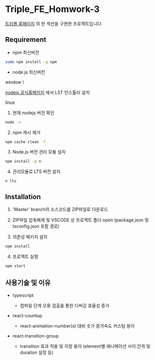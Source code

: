 # Triple_FE_Homwork-3

[트리플 홈페이지](https://triple.guide/intro/) 의 한 섹션을 구현한 프로젝트입니다.

## Requirement

- npm 최신버전

```bash
sudo npm install -g npm
```

- node.js 최신버전

window \

[nodejs 공식홈페이지](nodejs.org) 에서 LST 인스톨러 설치

linux

1. 현재 nodejs 버전 확인

```bash
node -v
```

2. npm 캐시 제거

```bash
npm cache clean -f
```

3. Node.js 버전 관리 모듈 설치

```bash
npm install -g n
```

4. 관리모듈로 LTS 버전 설치

```bash
n lts
```

## Installation

1. 'Master' branch의 소스코드를 ZIP파일로 다운로드

2. ZIP파일 압축해제 및 VSCODE 상 프로젝트 폴더 open (package.json 및 tsconfig.json 포함 경로)

3. 의존성 패키지 설치

```bash
npm install
```

4. 프로젝트 실행

```bash
npm start
```

## 사용기술 및 이유

- typescript

  - 컴파일 단계 오류 검출을 통한 디버깅 효율성 증가

- react-countup

  - react-animation-number(s) 대비 숫가 증가속도 커스텀 용이

- react-transition-group

  - transition 효과 적용 및 지정 용이 (element별 애니메이션 사이 간격 및 duration 설정 등)
